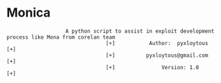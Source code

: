 # Monica
                       A python script to assist in exploit development process like Mona from corelan team
                                    [+]           Author:  pyxloytous            [+]
                                    [+]          pyxloytous@gmail.com            [+] 
                                    [+]               Version: 1.0               [+]

                                    
